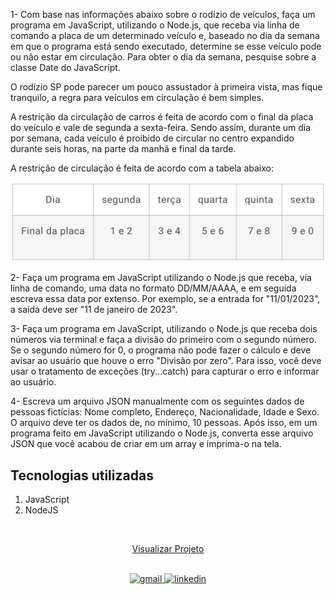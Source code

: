1- Com base nas informações abaixo sobre o rodízio de veículos, faça um programa em JavaScript, utilizando o Node.js, que receba via linha de comando a placa de um determinado veículo e, baseado no dia da semana em que o programa está sendo executado, determine se esse veículo pode ou não estar em circulação. Para obter o dia da semana, pesquise sobre a classe Date do JavaScript.

O rodízio SP pode parecer um pouco assustador à primeira vista, mas fique tranquilo, a regra para veículos em circulação é bem simples.

A restrição da circulação de carros é feita de acordo com o final da placa do veículo e vale de segunda a sexta-feira. Sendo assim, durante um dia por semana, cada veículo é proibido de circular no centro expandido durante seis horas, na parte da manhã e final da tarde. 

A restrição de circulação é feita de acordo com a tabela abaixo:

<img src="../img/rodizio.png" alt="tabela de rodizio">

2- Faça um programa em JavaScript utilizando o Node.js que receba, via linha de comando, uma data no formato DD/MM/AAAA, e em seguida escreva essa data por extenso. Por exemplo, se a entrada for "11/01/2023", a saída deve ser "11 de janeiro de 2023".

3- Faça um programa em JavaScript, utilizando o Node.js que receba dois números via terminal e faça a divisão do primeiro com o segundo número. Se o segundo número for 0, o programa não pode fazer o cálculo e deve avisar ao usuário que houve o erro "Divisão por zero". Para isso, você deve usar o tratamento de exceções (try...catch) para capturar o erro e informar ao usuário.

4- Escreva um arquivo JSON manualmente com os seguintes dados de pessoas fictícias: Nome completo, Endereço, Nacionalidade, Idade e Sexo. O arquivo deve ter os dados de, no mínimo, 10 pessoas. Após isso, em um programa feito em JavaScript utilizando o Node.js, converta esse arquivo JSON que você acabou de criar em um array e imprima-o na tela.

## Tecnologias utilizadas  

1. JavaScript 
2. NodeJS

<br>

<div align="center">

[Visualizar Projeto](https://replit.com/@GabrielMorozini/rodizio?v=1)
</div>
<br>

<div align=center>

  <a href="mailto:gabril.dev@gmail.com" >
    <img src="https://img.shields.io/badge/gabril.dev@gmail.com-D14836?style=for-the-badge&logo=gmail&logoColor=white" alt="gmail">
  </a>
  
   <a href="https://www.linkedin.com/in/gabrielmorozini/">
    <img src="https://img.shields.io/badge/linkedin.com/in/gabrielmorozini/-0077B5?style=for-the-badge&logo=linkedin&logoColor=white" alt="linkedin">
  </a>  

</div>
